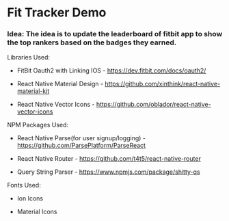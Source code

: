 # Fit Tracker Demo

### Idea: The idea is to update the leaderboard of fitbit app to show the top rankers based on the badges they earned. 

Libraries Used: 

* FitBit Oauth2 with Linking IOS - https://dev.fitbit.com/docs/oauth2/

* React Native Material Design - https://github.com/xinthink/react-native-material-kit

* React Native Vector Icons - https://github.com/oblador/react-native-vector-icons

NPM Packages Used:

* React Native Parse(for user signup/logging) - https://github.com/ParsePlatform/ParseReact

* React Native Router - https://github.com/t4t5/react-native-router

* Query String Parser - https://www.npmjs.com/package/shitty-qs

Fonts Used:

* Ion Icons

* Material Icons 
